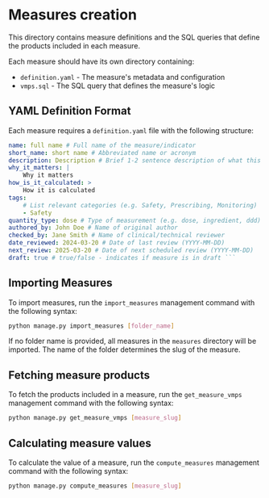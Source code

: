 # Measures creation

This directory contains measure definitions and the SQL queries that define the products included in each measure.

Each measure should have its own directory containing:
- `definition.yaml` - The measure's metadata and configuration
- `vmps.sql` - The SQL query that defines the measure's logic

## YAML Definition Format

Each measure requires a `definition.yaml` file with the following structure:

```yaml
name: full name # Full name of the measure/indicator
short_name: short name # Abbreviated name or acronym
description: Description # Brief 1-2 sentence description of what this measure identifies
why_it_matters: |
    Why it matters
how_is_it_calculated: >
    How it is calculated
tags:
    # List relevant categories (e.g. Safety, Prescribing, Monitoring)
    - Safety
quantity_type: dose # Type of measurement (e.g. dose, ingredient, ddd)
authored_by: John Doe # Name of original author
checked_by: Jane Smith # Name of clinical/technical reviewer
date_reviewed: 2024-03-20 # Date of last review (YYYY-MM-DD)
next_review: 2025-03-20 # Date of next scheduled review (YYYY-MM-DD)
draft: true # true/false - indicates if measure is in draft ```
```

## Importing Measures

To import measures, run the `import_measures` management command with the following syntax:

```bash
python manage.py import_measures [folder_name]
```

If no folder name is provided, all measures in the `measures` directory will be imported. The name of the folder determines the slug of the measure.

## Fetching measure products

To fetch the products included in a measure, run the `get_measure_vmps` management command with the following syntax:

```bash
python manage.py get_measure_vmps [measure_slug]
```

## Calculating measure values

To calculate the value of a measure, run the `compute_measures` management command with the following syntax:

```bash
python manage.py compute_measures [measure_slug]
```



